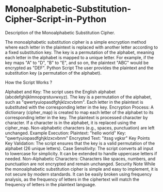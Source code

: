 # Monoalphabetic-Substitution-Cipher-Script-in-Python

Description of the Monoalphabetic Substitution Cipher.

The monoalphabetic substitution cipher is a simple encryption method where each letter in the plaintext is replaced with another letter according to a fixed substitution key. 
The key is a permutation of the alphabet, meaning each letter in the alphabet is mapped to a unique letter. For example, if the key maps "A" to "D", "B" to "E", and so on, the 
plaintext "ABC" would be encrypted as "DEF".
Python Script
The user provides the plaintext and the substitution key (a permutation of the alphabet).

How the Script Works ?

Alphabet and Key:
The script uses the English alphabet (abcdefghijklmnopqrstuvwxyz).
The key is a permutation of the alphabet, such as "qwertyuiopasdfghjklzxcvbnm". Each letter in the plaintext is substituted with the corresponding letter in the key.
Encryption Process:
A dictionary (cipher_map) is created to map each letter of the alphabet to its corresponding letter in the key.
The plaintext is processed character by character. If a character is in the alphabet, it is replaced using the cipher_map. Non-alphabetic characters (e.g., spaces, punctuation) 
are left unchanged.
Example Execution:
Plaintext: "hello world"
Key: "qwertyuiopasdfghjklzxcvbnm"
Encrypted Text: "itssg vgksr"
Key Points
Key Validation: The script ensures that the key is a valid permutation of the alphabet (26 unique letters).
Case Sensitivity: The script converts all input to lowercase for simplicity. It can be extended to handle uppercase letters if needed.
Non-Alphabetic Characters: Characters like spaces, numbers, and punctuation are not encrypted and remain unchanged.
Security Note
While the monoalphabetic substitution cipher is simple and easy to implement, it is not secure by modern standards. It can be easily broken using frequency analysis, as the 
frequency of letters in the ciphertext will match the frequency of letters in the plaintext language.

